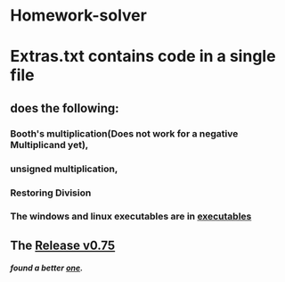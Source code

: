 # Homework-solver
# Extras.txt contains code in a single file

## does the following:
### Booth's multiplication(Does not work for a negative Multiplicand yet), 
### unsigned multiplication, 
### Restoring Division

### The windows and linux executables are in [executables](https://github.com/Praj41/Homework-solver/tree/master/cmake-build-debug)

## The [Release v0.75](https://github.com/Praj41/Homework-solver/releases/tag/0.75)

##### found a better [one](http://www.ecs.umass.edu/ece/koren/arith/simulator/).
